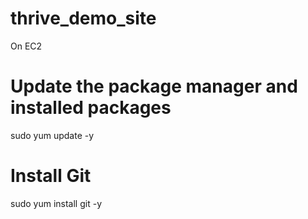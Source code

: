 # thrive_demo_site

On EC2

# Update the package manager and installed packages
sudo yum update -y

# Install Git
sudo yum install git -y
